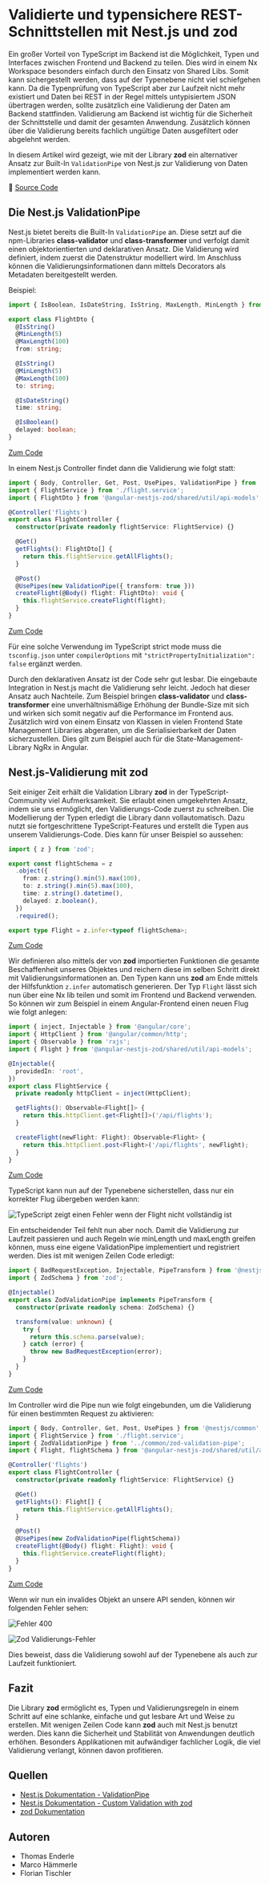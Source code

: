 # Validierte und typensichere REST-Schnittstellen mit Nest.js und zod

Ein großer Vorteil von TypeScript im Backend ist die Möglichkeit, Typen und Interfaces zwischen Frontend und Backend zu teilen. Dies wird in einem Nx Workspace besonders einfach durch den Einsatz von Shared Libs. Somit kann sichergestellt werden, dass auf der Typenebene nicht viel schiefgehen kann. Da die Typenprüfung von TypeScript aber zur Laufzeit nicht mehr existiert und Daten bei REST in der Regel mittels untypisiertem JSON übertragen werden, sollte zusätzlich eine Validierung der Daten am Backend stattfinden. Validierung am Backend ist wichtig für die Sicherheit der Schnittstelle und damit der gesamten Anwendung. Zusätzlich können über die Validierung bereits fachlich ungültige Daten ausgefiltert oder abgelehnt werden.

In diesem Artikel wird gezeigt, wie mit der Library **zod** ein alternativer Ansatz zur Built-In `ValidationPipe` von Nest.js zur Validierung von Daten implementiert werden kann.

📂 [Source Code](https://github.com/NemoContra/angular-nestjs-zod)

## Die Nest.js ValidationPipe

Nest.js bietet bereits die Built-In `ValidationPipe` an. Diese setzt auf die npm-Libraries **class-validator** und **class-transformer** und verfolgt damit einen objektorientierten und deklarativen Ansatz. Die Validierung wird definiert, indem zuerst die Datenstruktur modelliert wird. Im Anschluss können die Validierungsinformationen dann mittels Decorators als Metadaten bereitgestellt werden.

Beispiel:

```typescript
import { IsBoolean, IsDateString, IsString, MaxLength, MinLength } from 'class-validator';

export class FlightDto {
  @IsString()
  @MinLength(5)
  @MaxLength(100)
  from: string;

  @IsString()
  @MinLength(5)
  @MaxLength(100)
  to: string;

  @IsDateString()
  time: string;

  @IsBoolean()
  delayed: boolean;
}
```

[Zum Code](https://github.com/NemoContra/angular-nestjs-zod/blob/main/libs/shared/util/api-models/src/lib/flight-dto.ts)

In einem Nest.js Controller findet dann die Validierung wie folgt statt:

```typescript
import { Body, Controller, Get, Post, UsePipes, ValidationPipe } from '@nestjs/common';
import { FlightService } from './flight.service';
import { FlightDto } from '@angular-nestjs-zod/shared/util/api-models';

@Controller('flights')
export class FlightController {
  constructor(private readonly flightService: FlightService) {}

  @Get()
  getFlights(): FlightDto[] {
    return this.flightService.getAllFlights();
  }

  @Post()
  @UsePipes(new ValidationPipe({ transform: true }))
  createFlight(@Body() flight: FlightDto): void {
    this.flightService.createFlight(flight);
  }
}
```

[Zum Code](https://github.com/NemoContra/angular-nestjs-zod/blob/main/apps/api/src/app/flight/flight.controller.ts)

Für eine solche Verwendung im TypeScript strict mode muss die `tsconfig.json` unter `compilerOptions` mit `"strictPropertyInitialization": false` ergänzt werden.

Durch den deklarativen Ansatz ist der Code sehr gut lesbar. Die eingebaute Integration in Nest.js macht die Validierung sehr leicht. Jedoch hat dieser Ansatz auch Nachteile. Zum Beispiel bringen **class-validator** und **class-transformer** eine unverhältnismäßige Erhöhung der Bundle-Size mit sich und wirken sich somit negativ auf die Performance im Frontend aus. Zusätzlich wird von einem Einsatz von Klassen in vielen Frontend State Management Libraries abgeraten, um die Serialisierbarkeit der Daten sicherzustellen. Dies gilt zum Beispiel auch für die State-Management-Library NgRx in Angular.

## Nest.js-Validierung mit zod

Seit einiger Zeit erhält die Validation Library **zod** in der TypeScript-Community viel Aufmerksamkeit. Sie erlaubt einen umgekehrten Ansatz, indem sie uns ermöglicht, den Validierungs-Code zuerst zu schreiben. Die Modellierung der Typen erledigt die Library dann vollautomatisch. Dazu nutzt sie fortgeschrittene TypeScript-Features und erstellt die Typen aus unserem Validierungs-Code. Dies kann für unser Beispiel so aussehen:

```typescript
import { z } from 'zod';

export const flightSchema = z
  .object({
    from: z.string().min(5).max(100),
    to: z.string().min(5).max(100),
    time: z.string().datetime(),
    delayed: z.boolean(),
  })
  .required();

export type Flight = z.infer<typeof flightSchema>;
```

[Zum Code](https://github.com/NemoContra/angular-nestjs-zod/blob/main/libs/shared/util/api-models/src/lib/flight.ts)

Wir definieren also mittels der von **zod** importierten Funktionen die gesamte Beschaffenheit unseres Objektes und reichern diese im selben Schritt direkt mit Validierungsinformationen an. Den Typen kann uns **zod** am Ende mittels der Hilfsfunktion `z.infer` automatisch generieren. Der Typ `Flight` lässt sich nun über eine Nx lib teilen und somit im Frontend und Backend verwenden. So können wir zum Beispiel in einem Angular-Frontend einen neuen Flug wie folgt anlegen:

```typescript
import { inject, Injectable } from '@angular/core';
import { HttpClient } from '@angular/common/http';
import { Observable } from 'rxjs';
import { Flight } from '@angular-nestjs-zod/shared/util/api-models';

@Injectable({
  providedIn: 'root',
})
export class FlightService {
  private readonly httpClient = inject(HttpClient);

  getFlights(): Observable<Flight[]> {
    return this.httpClient.get<Flight[]>('/api/flights');
  }

  createFlight(newFlight: Flight): Observable<Flight> {
    return this.httpClient.post<Flight>('/api/flights', newFlight);
  }
}
```

[Zum Code](https://github.com/NemoContra/angular-nestjs-zod/blob/main/apps/client/src/app/flight.service.ts)

TypeScript kann nun auf der Typenebene sicherstellen, dass nur ein korrekter Flug übergeben werden kann:

![TypeScript zeigt einen Fehler wenn der Flight nicht vollständig ist](ts-flight-error.png)

Ein entscheidender Teil fehlt nun aber noch. Damit die Validierung zur Laufzeit passieren und auch Regeln wie minLength und maxLength greifen können, muss eine eigene ValidationPipe implementiert und registriert werden. Dies ist mit wenigen Zeilen Code erledigt:

```typescript
import { BadRequestException, Injectable, PipeTransform } from '@nestjs/common';
import { ZodSchema } from 'zod';

@Injectable()
export class ZodValidationPipe implements PipeTransform {
  constructor(private readonly schema: ZodSchema) {}

  transform(value: unknown) {
    try {
      return this.schema.parse(value);
    } catch (error) {
      throw new BadRequestException(error);
    }
  }
}
```

[Zum Code](https://github.com/NemoContra/angular-nestjs-zod/blob/main/apps/api/src/app/common/zod-validation-pipe.ts)

Im Controller wird die Pipe nun wie folgt eingebunden, um die Validierung für einen bestimmten Request zu aktivieren:

```typescript
import { Body, Controller, Get, Post, UsePipes } from '@nestjs/common';
import { FlightService } from './flight.service';
import { ZodValidationPipe } from '../common/zod-validation-pipe';
import { Flight, flightSchema } from '@angular-nestjs-zod/shared/util/api-models';

@Controller('flights')
export class FlightController {
  constructor(private readonly flightService: FlightService) {}

  @Get()
  getFlights(): Flight[] {
    return this.flightService.getAllFlights();
  }

  @Post()
  @UsePipes(new ZodValidationPipe(flightSchema))
  createFlight(@Body() flight: Flight): void {
    this.flightService.createFlight(flight);
  }
}
```

[Zum Code](https://github.com/NemoContra/angular-nestjs-zod/blob/main/apps/api/src/app/flight/flight.controller.ts)

Wenn wir nun ein invalides Objekt an unsere API senden, können wir folgenden Fehler sehen:

![Fehler 400](http-400.png)

![Zod Validierungs-Fehler](zod-error.png)

Dies beweist, dass die Validierung sowohl auf der Typenebene als auch zur Laufzeit funktioniert.

## Fazit

Die Library **zod** ermöglicht es, Typen und Validierungsregeln in einem Schritt auf eine schlanke, einfache und gut lesbare Art und Weise zu erstellen. Mit wenigen Zeilen Code kann **zod** auch mit Nest.js benutzt werden. Dies kann die Sicherheit und Stabilität von Anwendungen deutlich erhöhen. Besonders Applikationen mit aufwändiger fachlicher Logik, die viel Validierung verlangt, können davon profitieren.

## Quellen

- [Nest.js Dokumentation - ValidationPipe](https://docs.nestjs.com/techniques/validation)
- [Nest.js Dokumentation - Custom Validation with zod](https://docs.nestjs.com/pipes#binding-validation-pipes)
- [zod Dokumentation](https://zod.dev/)

## Autoren

- Thomas Enderle
- Marco Hämmerle
- Florian Tischler
